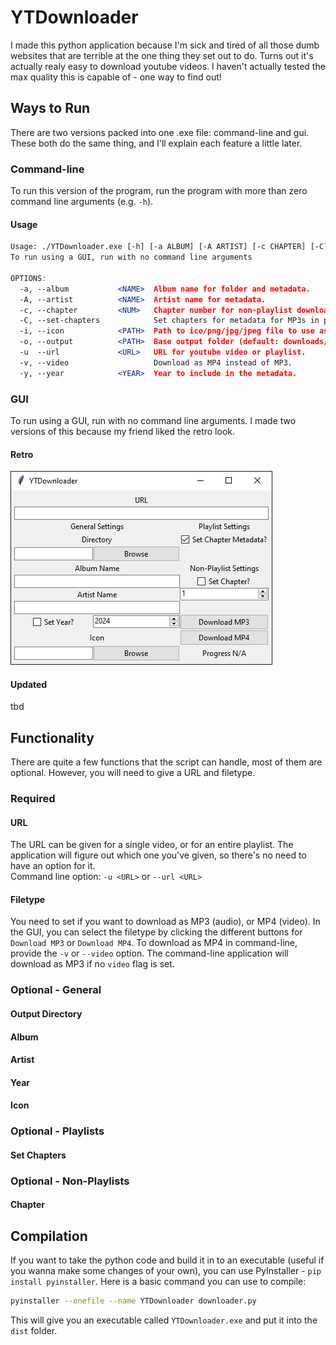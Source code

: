 # YTDownloader
I made this python application because I'm sick and tired of all those dumb websites that are terrible at the one thing they set out to do. Turns out it's actually realy easy to download youtube videos. I haven't actually tested the max quality this is capable of - one way to find out!  

## Ways to Run
There are two versions packed into one .exe file: command-line and gui. These both do the same thing, and I'll explain each feature a little later.

### Command-line
To run this version of the program, run the program with more than zero command line arguments (e.g. `-h`).

#### Usage
```apache
Usage: ./YTDownloader.exe [-h] [-a ALBUM] [-A ARTIST] [-c CHAPTER] [-C] [-i ICON] [-n NAME] [-o OUTPUT] [-u URL] [-v] [-y YEAR]
To run using a GUI, run with no command line arguments

OPTIONS:
  -a, --album           <NAME>  Album name for folder and metadata.
  -A, --artist          <NAME>  Artist name for metadata.
  -c, --chapter         <NUM>   Chapter number for non-playlist downloads.
  -C, --set-chapters            Set chapters for metadata for MP3s in playlists.
  -i, --icon            <PATH>  Path to ico/png/jpg/jpeg file to use as file icon/s
  -o, --output          <PATH>  Base output folder (default: downloads/audio or downloads/video).
  -u  --url             <URL>   URL for youtube video or playlist.
  -v, --video                   Download as MP4 instead of MP3.
  -y, --year            <YEAR>  Year to include in the metadata.
```

### GUI
To run using a GUI, run with no command line arguments. I made two versions of this because my friend liked the retro look.  

#### Retro
![image](./assets/ui_retro.png)

#### Updated
tbd
<!-- TODO: picture of normal version -->

## Functionality
There are quite a few functions that the script can handle, most of them are optional. However, you will need to give a URL and filetype.

### Required
#### URL
The URL can be given for a single video, or for an entire playlist. The application will figure out which one you've given, so there's no need to have an option for it.  
Command line option: `-u <URL>` or `--url <URL>`

#### Filetype
You need to set if you want to download as MP3 (audio), or MP4 (video). In the GUI, you can select the filetype by clicking the different buttons for `Download MP3` or `Download MP4`. To download as MP4 in command-line, provide the `-v` or `--video` option. The command-line application will download as MP3 if no `video` flag is set.

### Optional - General
#### Output Directory

#### Album

#### Artist

#### Year

#### Icon

### Optional - Playlists
#### Set Chapters

### Optional - Non-Playlists
#### Chapter

## Compilation
If you want to take the python code and build it in to an executable (useful if you wanna make some changes of your own), you can use PyInstaller - `pip install pyinstaller`. Here is a basic command you can use to compile:  

```bash
pyinstaller --onefile --name YTDownloader downloader.py
```

This will give you an executable called `YTDownloader.exe` and put it into the `dist` folder.